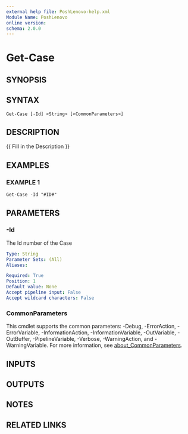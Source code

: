 ```yaml
---
external help file: PoshLenovo-help.xml
Module Name: PoshLenovo
online version:
schema: 2.0.0
---
```


# Get-Case

## SYNOPSIS

## SYNTAX

```
Get-Case [-Id] <String> [<CommonParameters>]
```

## DESCRIPTION
{{ Fill in the Description }}

## EXAMPLES

### EXAMPLE 1
```
Get-Case -Id "#ID#"
```

## PARAMETERS

### -Id
The Id number of the Case

```yaml
Type: String
Parameter Sets: (All)
Aliases:

Required: True
Position: 1
Default value: None
Accept pipeline input: False
Accept wildcard characters: False
```

### CommonParameters
This cmdlet supports the common parameters: -Debug, -ErrorAction, -ErrorVariable, -InformationAction, -InformationVariable, -OutVariable, -OutBuffer, -PipelineVariable, -Verbose, -WarningAction, and -WarningVariable. For more information, see [about_CommonParameters](http://go.microsoft.com/fwlink/?LinkID=113216).

## INPUTS

## OUTPUTS

## NOTES

## RELATED LINKS
